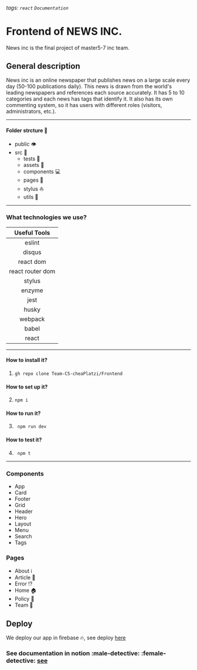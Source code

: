 ###### tags: `react` `Documentation`
# Frontend of NEWS INC.
News inc is the final project of master5-7 inc team.

## General description
News inc is an online newspaper that publishes news on a large scale every day (50-100 publications daily). This news is drawn from the world's leading newspapers and references each source accurately. It has 5 to 10 categories and each news has tags that identify it. It also has its own commenting system, so it has users with different roles (visitors, administrators, etc.).

---
#### Folder strcture :construction: 
- public :eye: 
- src :file_folder: 
  - tests :arrows_counterclockwise: 
  - assets :baggage_claim: 
  - components :computer: 
  - pages :page_facing_up: 
  - stylus :sailboat: 
  - utils :100: 
--- 
### What technologies we use?


|   Useful Tools   |
|:----------------:|
|      eslint      |
|      disqus      |
|    react dom     |
| react router dom |
|      stylus      |
|      enzyme      |
|       jest       |
|      husky       |
|     webpack      |
|      babel       |
|      react       |

--- 
#### How to install it?
1. ``` gh repo clone Team-C5-cheaPlatzi/Frontend ```
#### How to set up it?
2. ``` npm i ```
#### How to run it?
3. ``` npm run dev```
#### How to test it?
4. ``` npm t```

--- 
### Components
- App
- Card
- Footer
- Grid
- Header
- Hero
- Layout
- Menu
- Search
- Tags

### Pages
- About :information_source: 
- Article :art: 
- Error :interrobang: 
- Home :house: 
- Policy  :police_car: 
- Team :100: 

## Deploy 
We deploy our app in firebase :fire:, see deploy [here](https://news-inc.web.app/#/)

### See documentation in notion :male-detective: :female-detective: [see](https://www.notion.so/Team-master5-7-inc-News-Inc-project-7340af6d026b4eb8a3f0099888a890a6) 
